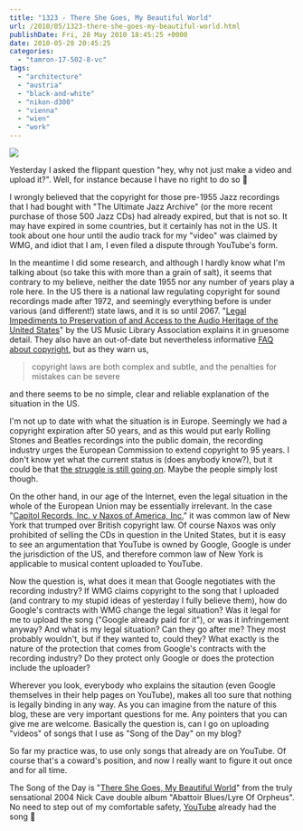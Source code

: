 ```yaml
---
title: "1323 - There She Goes, My Beautiful World"
url: /2010/05/1323-there-she-goes-my-beautiful-world.html
publishDate: Fri, 28 May 2010 18:45:25 +0000
date: 2010-05-28 20:45:25
categories: 
  - "tamron-17-502-8-vc"
tags: 
  - "architecture"
  - "austria"
  - "black-and-white"
  - "nikon-d300"
  - "vienna"
  - "wien"
  - "work"
---
```

<a target="_blank" href="https://d25zfm9zpd7gm5.cloudfront.net/1200x1200/2010/20100528_085653_ps.jpg"><img src="https://d25zfm9zpd7gm5.cloudfront.net/0600x0600/2010/20100528_085653_ps.jpg" /></a>

Yesterday I asked the flippant question "hey, why not just make a video and upload it?". Well, for instance because I have no right to do so 🙂

I wrongly believed that the copyright for those pre-1955 Jazz recordings that I had bought with "The Ultimate Jazz Archive" (or the more recent purchase of those 500 Jazz CDs) had already expired, but that is not so. It may have expired in some countries, but it certainly has not in the US. It took about one hour until the audio track for my "video" was claimed by WMG, and idiot that I am, I even filed a dispute through YouTube's form.

In the meantime I did some research, and although I hardly know what I'm talking about (so take this with more than a grain of salt), it seems that contrary to my believe, neither the date 1955 nor any number of years play a role here. In the US there is a national law regulating copyright for sound recordings made after 1972, and seemingly everything before is under various (and different!) state laws, and it is so until 2067. "<a target="_blank" href="http://www.musiclibraryassoc.org/copyright/Resources/AudioPreservationAndAccess">Legal Impediments to Preservation of and Access to the Audio Heritage of the United States</a>" by the US Music Library Association explains it in gruesome detail. They also have an out-of-date but nevertheless informative <a href="http://www.musiclibraryassoc.org/copyright/Resources/FAQ">FAQ about copyright</a>, but as they warn us, <blockquote>copyright laws are both complex and subtle, and the penalties for mistakes can be severe</blockquote> and there seems to be no simple, clear and reliable explanation of the situation in the US.

I'm not up to date with what the situation is in Europe. Seemingly we had a copyright expiration after 50 years, and as this would put early Rolling Stones and Beatles recordings into the public domain, the recording industry urges the European Commission to extend copyright to 95 years. I don't know yet what the current status is (does anybody know?), but it could be that <a target="_blank" href="http://www.soundcopyright.eu/blog/parliament-buckles-copyright-extension-goes-through-council-ministers">the struggle is still going on</a>. Maybe the people simply lost though.

On the other hand, in our age of the Internet, even the legal situation in the whole of the European Union may be essentially irrelevant. In the case "<a target="_blank" href="http://www.musicblob.it/archivio-documenti/capitol-records-inc-v-naxos-of-america-inc">Capitol Records, Inc. v Naxos of America, Inc.</a>" it was common law of New York that trumped over British copyright law. Of course Naxos was only prohibited of selling the CDs in question in the United States, but it is easy to see an argumentation that YouTube is owned by Google, Google is under the jurisdiction of the US, and therefore common law of New York is applicable to musical content uploaded to YouTube.

Now the question is, what does it mean that Google negotiates with the recording industry? If WMG claims copyright to the song that I uploaded (and contrary to my stupid ideas of yesterday I fully believe them), how do Google's contracts with WMG change the legal situation? Was it legal for me to upload the song ("Google already paid for it"), or was it infringement anyway? And what is my legal situation? Can they go after me? They most probably wouldn't, but if they wanted to, could they? What exactly is the nature of the protection that comes from Google's contracts with the recording industry? Do they protect only Google or does the protection include the uploader?

Wherever you look, everybody who explains the sitaution (even Google themselves in their help pages on YouTube), makes all too sure that nothing is legally binding in any way. As you can imagine from the nature of this blog, these are very important questions for me. Any pointers that you can give me are welcome. Basically the question is, can I go on uploading "videos" of songs that I use as "Song of the Day" on my blog?

So far my practice was, to use only songs that already are on YouTube. Of course that's a coward's position, and now I really want to figure it out once and for all time.

 The Song of the Day is "<a target="_blank" href="http://www.lyricsmode.com/lyrics/n/nick_cave_and_the_bad_seeds/there_she_goes_my_beautiful_world.html">There She Goes, My Beautiful World</a>" from the truly sensational 2004 Nick Cave double album "Abattoir Blues/Lyre Of Orpheus". No need to step out of my comfortable safety, <a target="_blank" href="http://www.youtube.com/watch?v=d1fzqtTV2EE">YouTube</a> already had the song 🙂

